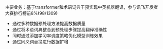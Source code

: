 主要业务：基于transformer和术语词典干预实现中英机器翻译，参与讯飞开发者大赛排行榜前8%(98/1309)
- 通过多种数据预处理方法提高数据质量
- 通过将术语词典整合到预处理步骤提高翻译准确性
- 同时通过添加学习率调度策略优化模型训练效果
- 通过同义词替换进行数据扩增
